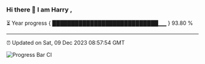 ### Hi there 👋 I am Harry , 

⏳ Year progress { ████████████████████████████▁▁ } 93.80 %

---

⏰ Updated on Sat, 09 Dec 2023 08:57:54 GMT

![Progress Bar CI](https://github.com/duykhang68/duykhang68/workflows/Progress%20Bar%20CI/badge.svg)
